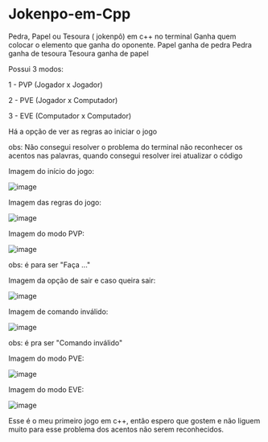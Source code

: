 # Jokenpo-em-Cpp
Pedra, Papel ou Tesoura ( jokenpô) em c++ no terminal
Ganha quem colocar o elemento que ganha do oponente.
Papel ganha de pedra
Pedra ganha de tesoura
Tesoura ganha de papel


Possui 3 modos:

1 - PVP (Jogador x Jogador)

2 - PVE (Jogador x Computador)

3 - EVE (Computador x Computador)

Há a opção de ver as regras ao iniciar o jogo

obs: Não consegui resolver o problema do terminal não reconhecer os acentos nas palavras, quando consegui resolver irei atualizar o código

Imagem do início do jogo:

![image](https://github.com/JulianoTTB/Jokenpo-em-Cpp/assets/165704806/61268789-3741-4340-a661-692810af288d)

Imagem das regras do jogo:

![image](https://github.com/JulianoTTB/Jokenpo-em-Cpp/assets/165704806/71fd07e9-a00d-42e7-875f-4bd3cc122de7)

Imagem do modo PVP:

![image](https://github.com/JulianoTTB/Jokenpo-em-Cpp/assets/165704806/60eb3068-0fab-40fd-86bd-9938614264ae)

obs: é para ser "Faça ..."

Imagem da opção de sair e caso queira sair:

![image](https://github.com/JulianoTTB/Jokenpo-em-Cpp/assets/165704806/b1a67019-c3b9-4b4f-a783-4ec5feaaede3)

Imagem de comando inválido:

![image](https://github.com/JulianoTTB/Jokenpo-em-Cpp/assets/165704806/54c79f49-fc56-4d2b-97ac-8f779250133e)

obs: é pra ser "Comando inválido"

Imagem do modo PVE:

![image](https://github.com/JulianoTTB/Jokenpo-em-Cpp/assets/165704806/0ea8f36f-4069-45a9-b12d-c03c83762b8b)

Imagem do modo EVE:

![image](https://github.com/JulianoTTB/Jokenpo-em-Cpp/assets/165704806/c6b74d6b-d38a-408b-90f1-3e766c2a44dc)

Esse é o meu primeiro jogo em c++, então espero que gostem e não liguem muito para esse problema dos acentos não serem reconhecidos.

